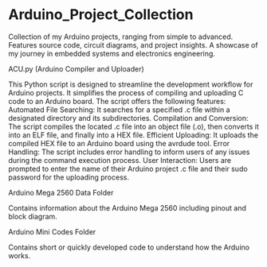 # Arduino_Project_Collection
Collection of my Arduino projects, ranging from simple to advanced. Features source code, circuit diagrams, and project insights. A showcase of my journey in embedded systems and electronics engineering.

ACU.py (Arduino Compiler and Uploader)

This Python script is designed to streamline the development workflow for Arduino projects. It simplifies the process of compiling and uploading C code to an Arduino board. 
The script offers the following features:
Automated File Searching: It searches for a specified .c file within a designated directory and its subdirectories.
Compilation and Conversion: The script compiles the located .c file into an object file (.o), then converts it into an ELF file, and finally into a HEX file.
Efficient Uploading: It uploads the compiled HEX file to an Arduino board using the avrdude tool.
Error Handling: The script includes error handling to inform users of any issues during the command execution process.
User Interaction: Users are prompted to enter the name of their Arduino project .c file and their sudo password for the uploading process.

Arduino Mega 2560 Data Folder

Contains information about the Arduino Mega 2560 including pinout and block diagram.

Arduino Mini Codes Folder

Contains short or quickly developed code to understand how the Arduino works.
